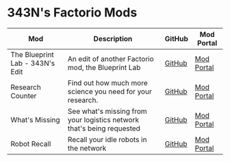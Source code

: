  # 343N's Factorio Mods
 | Mod | Description | GitHub | Mod Portal
| ----------- | ----------- | ----------- | ----------- |
| The Blueprint Lab - 343N's Edit | An edit of another Factorio mod, the Blueprint Lab | [GitHub](https://github.com/343N/BlueprintLab) | [Mod Portal](https://github.com/343N/BlueprintLab) | 
| Research Counter | Find out how much more science you need for your research. | [GitHub](https://github.com/343N/research-counter) | [Mod Portal](https://mods.factorio.com/mod/whats-missing) 
| What's Missing | See what's missing from your logistics network that's being requested | [GitHub](https://github.com/343N/whats-missing) | [Mod Portal](https://mods.factorio.com/mod/research-counter) |
| Robot Recall | Recall your idle robots in the network | [GitHub](https://github.com/343N/robot-recall) | [Mod Portal](https://mods.factorio.com/mod/robot-recall) | 
